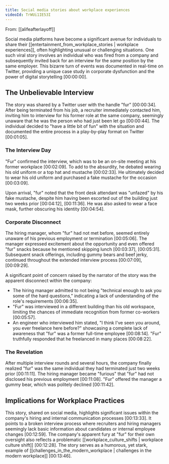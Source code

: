 ```yaml
---
title: Social media stories about workplace experiences
videoId: TrWUi1IE53I
---
```


From: [[alifeafterlayoff]] <br/> 

Social media platforms have become a significant avenue for individuals to share their [[entertainment_from_workplace_stories | workplace experiences]], often highlighting unusual or challenging situations. One such viral story involves an individual who was fired from a company and subsequently invited back for an interview for the *same* position by the same employer. This bizarre turn of events was documented in real-time on Twitter, providing a unique case study in corporate dysfunction and the power of digital storytelling <a class="yt-timestamp" data-t="00:00:00">[00:00:00]</a>.

## The Unbelievable Interview
The story was shared by a Twitter user with the handle "fur" <a class="yt-timestamp" data-t="00:00:34">[00:00:34]</a>. After being terminated from his job, a recruiter immediately contacted him, inviting him to interview for his former role at the same company, seemingly unaware that he was the person who had just been let go <a class="yt-timestamp" data-t="00:00:44">[00:00:44]</a>. The individual decided to "have a little bit of fun" with the situation and documented the entire process in a play-by-play format on Twitter <a class="yt-timestamp" data-t="00:01:05">[00:01:05]</a>.

### The Interview Day
"Fur" confirmed the interview, which was to be an on-site meeting at his former workplace <a class="yt-timestamp" data-t="00:02:09">[00:02:09]</a>. To add to the absurdity, he debated wearing his old uniform or a top hat and mustache <a class="yt-timestamp" data-t="00:02:33">[00:02:33]</a>. He ultimately decided to wear his old uniform and purchased a fake mustache for the occasion <a class="yt-timestamp" data-t="00:03:09">[00:03:09]</a>.

Upon arrival, "fur" noted that the front desk attendant was "unfazed" by his fake mustache, despite him having been escorted out of the building just two weeks prior <a class="yt-timestamp" data-t="00:04:12">[00:04:12]</a>, <a class="yt-timestamp" data-t="00:11:36">[00:11:36]</a>. He was also asked to wear a face mask, further obscuring his identity <a class="yt-timestamp" data-t="00:04:54">[00:04:54]</a>.

### Corporate Disconnect
The hiring manager, whom "fur" had not met before, seemed entirely unaware of his previous employment or termination <a class="yt-timestamp" data-t="00:05:06">[00:05:06]</a>. The manager expressed excitement about the opportunity and even offered "fur" snacks because he mentioned skipping lunch <a class="yt-timestamp" data-t="00:03:37">[00:03:37]</a>, <a class="yt-timestamp" data-t="00:05:31">[00:05:31]</a>. Subsequent snack offerings, including gummy bears and beef jerky, continued throughout the extended interview process <a class="yt-timestamp" data-t="00:07:09">[00:07:09]</a>, <a class="yt-timestamp" data-t="00:09:29">[00:09:29]</a>.

A significant point of concern raised by the narrator of the story was the apparent disconnect within the company:
*   The hiring manager admitted to not being "technical enough to ask you some of the hard questions," indicating a lack of understanding of the role's requirements <a class="yt-timestamp" data-t="00:06:35">[00:06:35]</a>.
*   "Fur" was interviewed in a different building than his old workspace, limiting the chances of immediate recognition from former co-workers <a class="yt-timestamp" data-t="00:05:57">[00:05:57]</a>.
*   An engineer who interviewed him stated, "I think I've seen you around, you ever freelance here before?" showcasing a complete lack of awareness that "fur" was a former full-time employee <a class="yt-timestamp" data-t="00:08:14">[00:08:14]</a>. "Fur" truthfully responded that he freelanced in many places <a class="yt-timestamp" data-t="00:08:22">[00:08:22]</a>.

### The Revelation
After multiple interview rounds and several hours, the company finally realized "fur" was the same individual they had terminated just two weeks prior <a class="yt-timestamp" data-t="00:11:11">[00:11:11]</a>. The hiring manager became "furious" that "fur" had not disclosed his previous employment <a class="yt-timestamp" data-t="00:11:08">[00:11:08]</a>. "Fur" offered the manager a gummy bear, which was politely declined <a class="yt-timestamp" data-t="00:11:42">[00:11:42]</a>.

## Implications for Workplace Practices
This story, shared on social media, highlights significant issues within the company's hiring and internal communication processes <a class="yt-timestamp" data-t="00:13:33">[00:13:33]</a>. It points to a broken interview process where recruiters and hiring managers seemingly lack basic information about candidates or internal employee changes <a class="yt-timestamp" data-t="00:12:59">[00:12:59]</a>. The company's apparent fury at "fur" for their own oversight also reflects a problematic [[workplace_culture_shifts | workplace culture shift]] <a class="yt-timestamp" data-t="00:12:28">[00:12:28]</a>. The story serves as a humorous, yet stark, example of [[challenges_in_the_modern_workplace | challenges in the modern workplace]] <a class="yt-timestamp" data-t="00:13:46">[00:13:46]</a>.